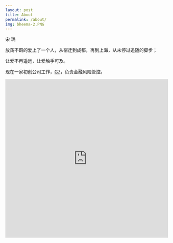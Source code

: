 ```yaml
---
layout: post
title: About
permalink: /about/
img: bheema-2.PNG
---
```


宋 璐
	
放荡不羁的爱上了一个人，从宿迁到成都，再到上海，从未停过追随的脚步；
	
让爱不再遥远，让爱触手可及。

现在一家初创公司工作，[G7](http://G7.com.cn/)，负责金融风险管控。


<iframe class="video" height="498" width="510" src="http://player.youku.com/embed/XMTY1MjcxNDYyOA==" frameborder="0" allowfullscreen></iframe>
